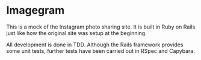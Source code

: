 # Imagegram

This is a mock of the Instagram photo sharing site. It is built in Ruby on Rails
just like how the original site was setup at the beginning.

All development is done in TDD. Although the Rails framework provides some unit
tests, further tests have been carried out in RSpec and Capybara.
